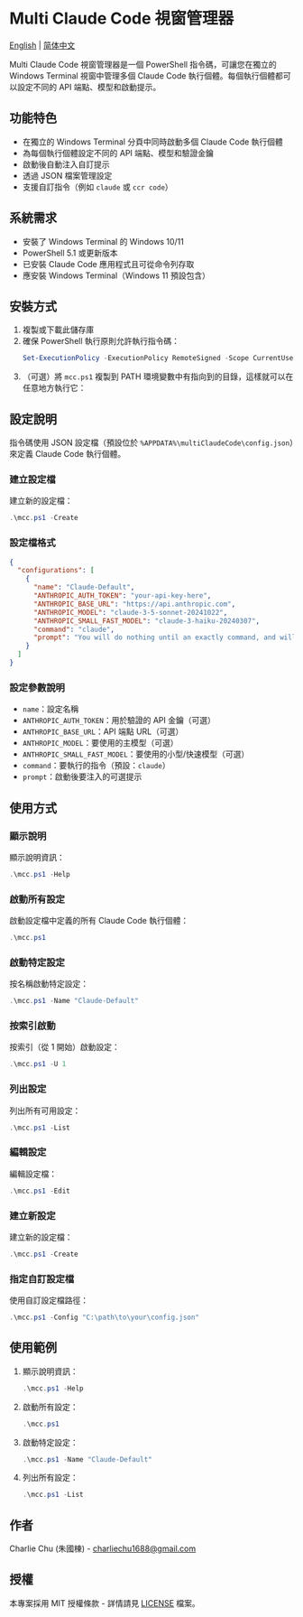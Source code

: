 # Multi Claude Code 視窗管理器

[English](README.md) | [简体中文](README.zh-CN.md)

Multi Claude Code 視窗管理器是一個 PowerShell 指令碼，可讓您在獨立的 Windows Terminal 視窗中管理多個 Claude Code 執行個體。每個執行個體都可以設定不同的 API 端點、模型和啟動提示。

## 功能特色

- 在獨立的 Windows Terminal 分頁中同時啟動多個 Claude Code 執行個體
- 為每個執行個體設定不同的 API 端點、模型和驗證金鑰
- 啟動後自動注入自訂提示
- 透過 JSON 檔案管理設定
- 支援自訂指令（例如 `claude` 或 `ccr code`）

## 系統需求

- 安裝了 Windows Terminal 的 Windows 10/11
- PowerShell 5.1 或更新版本
- 已安裝 Claude Code 應用程式且可從命令列存取
- 應安裝 Windows Terminal（Windows 11 預設包含）

## 安裝方式

1. 複製或下載此儲存庫
2. 確保 PowerShell 執行原則允許執行指令碼：
   ```powershell
   Set-ExecutionPolicy -ExecutionPolicy RemoteSigned -Scope CurrentUser
   ```
3. （可選）將 `mcc.ps1` 複製到 PATH 環境變數中有指向到的目錄，這樣就可以在任意地方執行它：

## 設定說明

指令碼使用 JSON 設定檔（預設位於 `%APPDATA%\multiClaudeCode\config.json`）來定義 Claude Code 執行個體。

### 建立設定檔

建立新的設定檔：
```powershell
.\mcc.ps1 -Create
```

### 設定檔格式

```json
{
  "configurations": [
    {
      "name": "Claude-Default",
      "ANTHROPIC_AUTH_TOKEN": "your-api-key-here",
      "ANTHROPIC_BASE_URL": "https://api.anthropic.com",
      "ANTHROPIC_MODEL": "claude-3-5-sonnet-20241022",
      "ANTHROPIC_SMALL_FAST_MODEL": "claude-3-haiku-20240307",
      "command": "claude",
      "prompt": "You will do nothing until an exactly command, and will always response in Chinese."
    }
  ]
}
```

### 設定參數說明

- `name`：設定名稱
- `ANTHROPIC_AUTH_TOKEN`：用於驗證的 API 金鑰（可選）
- `ANTHROPIC_BASE_URL`：API 端點 URL（可選）
- `ANTHROPIC_MODEL`：要使用的主模型（可選）
- `ANTHROPIC_SMALL_FAST_MODEL`：要使用的小型/快速模型（可選）
- `command`：要執行的指令（預設：`claude`）
- `prompt`：啟動後要注入的可選提示

## 使用方式

### 顯示說明

顯示說明資訊：
```powershell
.\mcc.ps1 -Help
```

### 啟動所有設定

啟動設定檔中定義的所有 Claude Code 執行個體：
```powershell
.\mcc.ps1
```

### 啟動特定設定

按名稱啟動特定設定：
```powershell
.\mcc.ps1 -Name "Claude-Default"
```

### 按索引啟動

按索引（從 1 開始）啟動設定：
```powershell
.\mcc.ps1 -U 1
```

### 列出設定

列出所有可用設定：
```powershell
.\mcc.ps1 -List
```

### 編輯設定

編輯設定檔：
```powershell
.\mcc.ps1 -Edit
```

### 建立新設定

建立新的設定檔：
```powershell
.\mcc.ps1 -Create
```

### 指定自訂設定檔

使用自訂設定檔路徑：
```powershell
.\mcc.ps1 -Config "C:\path\to\your\config.json"
```

## 使用範例

1. 顯示說明資訊：
   ```powershell
   .\mcc.ps1 -Help
   ```

2. 啟動所有設定：
   ```powershell
   .\mcc.ps1
   ```

3. 啟動特定設定：
   ```powershell
   .\mcc.ps1 -Name "Claude-Default"
   ```

4. 列出所有設定：
   ```powershell
   .\mcc.ps1 -List
   ```

## 作者

Charlie Chu (朱國棟) - charliechu1688@gmail.com

## 授權

本專案採用 MIT 授權條款 - 詳情請見 [LICENSE](LICENSE) 檔案。